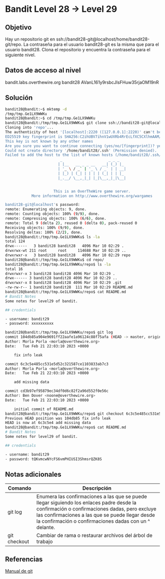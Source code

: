 # Bandit Level 28 → Level 29

## Objetivo
Hay un repositorio git en ssh://bandit28-git@localhost/home/bandit28-git/repo. La contraseña para el usuario bandit28-git es la misma que para el usuario bandit28.
Clona el repositorio y encuentra la contraseña para el siguiente nivel.

## Datos de acceso al nivel
bandit.labs.overthewire.org
bandit28
AVanL161y9rsbcJIsFHuw35rjaOM19nR

## Solución
```bash
bandit28@bandit:~$ mktemp -d
/tmp/tmp.Ge1LX9WWKu
bandit28@bandit:~$ cd /tmp/tmp.Ge1LX9WWKu
bandit28@bandit:/tmp/tmp.Ge1LX9WWKu$ git clone ssh://bandit28-git@localhost:2220/home/bandit28-git/repo
Cloning into 'repo'...
The authenticity of host '[localhost]:2220 ([127.0.0.1]:2220)' can't be established.
ED25519 key fingerprint is SHA256:C2ihUBV7ihnV1wUXRb4RrEcLfXC5CXlhmAAM/urerLY.
This key is not known by any other names
Are you sure you want to continue connecting (yes/no/[fingerprint])? yes
Could not create directory '/home/bandit28/.ssh' (Permission denied).
Failed to add the host to the list of known hosts (/home/bandit28/.ssh/known_hosts).
                         _                     _ _ _
                        | |__   __ _ _ __   __| (_) |_
                        | '_ \ / _` | '_ \ / _` | | __|
                        | |_) | (_| | | | | (_| | | |_
                        |_.__/ \__,_|_| |_|\__,_|_|\__|


                      This is an OverTheWire game server.
            More information on http://www.overthewire.org/wargames

bandit28-git@localhost's password:
remote: Enumerating objects: 9, done.
remote: Counting objects: 100% (9/9), done.
remote: Compressing objects: 100% (6/6), done.
remote: Total 9 (delta 2), reused 0 (delta 0), pack-reused 0
Receiving objects: 100% (9/9), done.
Resolving deltas: 100% (2/2), done.
bandit28@bandit:/tmp/tmp.Ge1LX9WWKu$ ls -la
total 124
drwx------   3 bandit28 bandit28   4096 Mar 10 02:29 .
drwxrwx-wt 211 root     root     114688 Mar 10 02:29 ..
drwxrwxr-x   3 bandit28 bandit28   4096 Mar 10 02:29 repo
bandit28@bandit:/tmp/tmp.Ge1LX9WWKu$ cd repo/
bandit28@bandit:/tmp/tmp.Ge1LX9WWKu/repo$ ls -la
total 16
drwxrwxr-x 3 bandit28 bandit28 4096 Mar 10 02:29 .
drwx------ 3 bandit28 bandit28 4096 Mar 10 02:29 ..
drwxrwxr-x 8 bandit28 bandit28 4096 Mar 10 02:29 .git
-rw-rw-r-- 1 bandit28 bandit28  111 Mar 10 02:29 README.md
bandit28@bandit:/tmp/tmp.Ge1LX9WWKu/repo$ cat README.md
# Bandit Notes
Some notes for level29 of bandit.

## credentials

- username: bandit29
- password: xxxxxxxxxx

bandit28@bandit:/tmp/tmp.Ge1LX9WWKu/repo$ git log
commit 104db85a904e9691ff22aafe1a96124c88f75afa (HEAD -> master, origin/master, origin/HEAD)
Author: Morla Porla <morla@overthewire.org>
Date:   Tue Feb 21 22:03:10 2023 +0000

    fix info leak

commit 6c3c5e485cc531e5d52c321587ce1103833ab7c3
Author: Morla Porla <morla@overthewire.org>
Date:   Tue Feb 21 22:03:10 2023 +0000

    add missing data

commit cd3b97ef95879ec34df0d6c82f2a96d552f0e56c
Author: Ben Dover <noone@overthewire.org>
Date:   Tue Feb 21 22:03:10 2023 +0000

    initial commit of README.md
bandit28@bandit:/tmp/tmp.Ge1LX9WWKu/repo$ git checkout 6c3c5e485cc531e5d52c321587ce1103833ab7c3
Previous HEAD position was 104db85 fix info leak
HEAD is now at 6c3c5e4 add missing data
bandit28@bandit:/tmp/tmp.Ge1LX9WWKu/repo$ cat README.md
# Bandit Notes
Some notes for level29 of bandit.

## credentials

- username: bandit29
- password: tQKvmcwNYcFS6vmPHIUSI3ShmsrQZK8S
```

## Notas adicionales
| Comando | Descripción |
|--------|--------|
| git log | Enumera las confirmaciones a las que se puede llegar siguiendo los enlaces padre desde la confirmación o confirmaciones dadas, pero excluye las confirmaciones a las que se puede llegar desde la confirmación o confirmaciones dadas con un ^ delante. |
| git checkout | Cambiar de rama o restaurar archivos del árbol de trabajo |

## Referencias
[Manual de git](https://git-scm.com/docs)